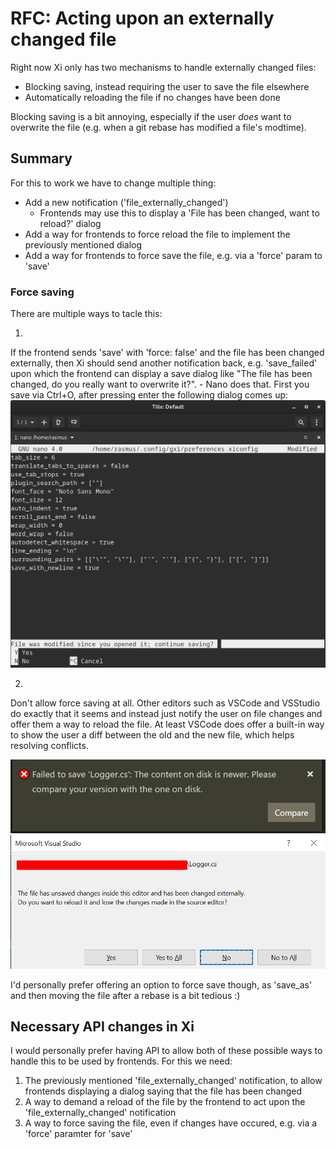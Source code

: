 # RFC: Acting upon an externally changed file

Right now Xi only has two mechanisms to handle externally changed files:

* Blocking saving, instead requiring the user to save the file elsewhere
* Automatically reloading the file if no changes have been done

Blocking saving is a bit annoying, especially if the user _does_ want to overwrite
the file (e.g. when a git rebase has modified a file's modtime).

## Summary

For this to work we have to change multiple thing:

- Add a new notification ('file_externally_changed')
	- Frontends may use this to display a 'File has been changed, want to reload?' dialog
- Add a way for frontends to force reload the file to implement the previously mentioned dialog
- Add a way for frontends to force save the file, e.g. via a 'force' param to 'save'

### Force saving

There are multiple ways to tacle this:

1.
If the frontend sends 'save' with 'force: false' and the file has been changed
externally, then Xi should send another notification back, e.g. 'save_failed'
upon which the frontend can display a save dialog like "The file has been changed,
do you really want to overwrite it?".
	- Nano does that. First you save via Ctrl+O, after pressing enter the
	  following dialog comes up:
	  ![nano reload](./assets/nano_reload.png)

2.
Don't allow force saving at all. Other editors such as VSCode and VSStudio do
exactly that it seems and instead just notify the user on file changes and offer them
a way to reload the file. At least VSCode does offer a built-in way to show the user a
diff between the old and the new file, which helps resolving conflicts.

![vscode reload](./assets/vscode_reload.png)
![vsstudio reload](./assets/vsstudio_reload.png)

I'd personally prefer offering an option to force save though, as 'save_as' and
then moving the file after a rebase is a bit tedious :)

## Necessary API changes in Xi

I would personally prefer having API to allow both of these possible ways to handle this to be used by frontends.
For this we need:

1. The previously mentioned 'file_externally_changed' notification, to allow frontends displaying a dialog
saying that the file has been changed
2. A way to demand a reload of the file by the frontend to act upon the 'file_externally_changed' notification
3. A way to force saving the file, even if changes have occured, e.g. via a 'force' paramter for 'save'
